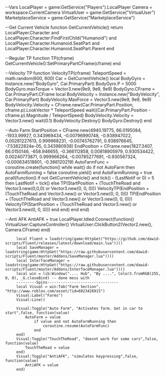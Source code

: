 
 --Vars
 LocalPlayer = game:GetService("Players").LocalPlayer
 Camera = workspace.CurrentCamera
 VirtualUser = game:GetService("VirtualUser")
 MarketplaceService = game:GetService("MarketplaceService")
 
 --Get Current Vehicle
 function GetCurrentVehicle()
     return LocalPlayer.Character and LocalPlayer.Character:FindFirstChild("Humanoid") and LocalPlayer.Character.Humanoid.SeatPart and LocalPlayer.Character.Humanoid.SeatPart.Parent
 end
 
 --Regular TP
 function TP(cframe)
     GetCurrentVehicle():SetPrimaryPartCFrame(cframe)
 end
 
 --Velocity TP
 function VelocityTP(cframe)
     TeleportSpeed = math.random(600, 600)
     Car = GetCurrentVehicle()
     local BodyGyro = Instance.new("BodyGyro", Car.PrimaryPart)
     BodyGyro.P = 5000
     BodyGyro.maxTorque = Vector3.new(9e9, 9e9, 9e9)
     BodyGyro.CFrame = Car.PrimaryPart.CFrame
     local BodyVelocity = Instance.new("BodyVelocity", Car.PrimaryPart)
     BodyVelocity.MaxForce = Vector3.new(9e9, 9e9, 9e9)
     BodyVelocity.Velocity = CFrame.new(Car.PrimaryPart.Position, cframe.p).LookVector * TeleportSpeed
     wait((Car.PrimaryPart.Position - cframe.p).Magnitude / TeleportSpeed)
     BodyVelocity.Velocity = Vector3.new()
     wait(0.1)
     BodyVelocity:Destroy()
     BodyGyro:Destroy()
 end
 
 --Auto Farm
 StartPosition = CFrame.new(4940.19775, 66.0195084, -1933.99927, 0.343969434, -0.00796990748, -0.938947022, 0.00281227613, 0.999968231, -0.00745762791, 0.938976645, -7.53822824e-05, 0.343980938)
 EndPosition = CFrame.new(1827.3407, 66.0150146, -658.946655, -0.366112858, 0.00818905979, 0.930534422, 0.00240773871, 0.999966264, -0.00785277691, -0.930567324, -0.000634518801, -0.366120219)
 AutoFarmFunc = coroutine.create(function()
     while wait() do
         if not AutoFarm then
             AutoFarmRunning = false
             coroutine.yield()
         end
         AutoFarmRunning = true
         pcall(function()
             if not GetCurrentVehicle() and tick() - (LastNotif or 0) > 5 then
                 LastNotif = tick()
             else
                 TP(StartPosition + (TouchTheRoad and Vector3.new(0,0,0) or Vector3.new(0, 0, 0)))
                 VelocityTP(EndPosition + (TouchTheRoad and Vector3.new() or Vector3.new(0, 0, 0)))
                 TP(EndPosition + (TouchTheRoad and Vector3.new() or Vector3.new(0, 0, 0)))
                 VelocityTP(StartPosition + (TouchTheRoad and Vector3.new() or Vector3.new(0, 0, 0)))
             end
         end)
     end
 end)
 
 --Anti AFK
 AntiAFK = true
 LocalPlayer.Idled:Connect(function()
     VirtualUser:CaptureController()
     VirtualUser:ClickButton2(Vector2.new(), Camera.CFrame)
 end)
 
         local Fluent = loadstring(game:HttpGet("https://github.com/dawid-scripts/Fluent/releases/latest/download/main.lua"))()
         local SaveManager = loadstring(game:HttpGet("https://raw.githubusercontent.com/dawid-scripts/Fluent/master/Addons/SaveManager.lua"))()
         local InterfaceManager = loadstring(game:HttpGet("https://raw.githubusercontent.com/dawid-scripts/Fluent/master/Addons/InterfaceManager.lua"))()
         local win = lib:Window(".... Hub", "By ....", Color3.fromRGB(255, 0, 0), _G.closeBind) -- done mess with
         ---------Spins--------------------------------
         local Visual = win:Tab("Farm Section", "http://www.roblox.com/asset/?id=6023426915")
         Visual:Label("Farms")
         Visual:Line()
         
         Visual:Toggle("Auto Farm", "Activates farm. Get in car to start",false, function(value)
             AutoFarm = value
                 if value and not AutoFarmRunning then
                     coroutine.resume(AutoFarmFunc)
                 end
         end)
         Visual:Toggle("TouchTheRoad", "doesnt work for some cars",false, function(value)
             TouchTheRoad = value
         end)
         Visual:Toggle("AntiAFK", "simulates keypressing",false, function(value)
             AntiAFK = value
         end)
